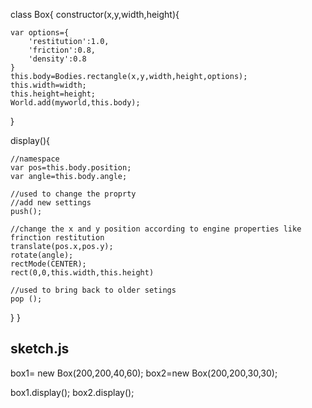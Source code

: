class Box{
constructor(x,y,width,height){

    var options={
        'restitution':1.0,
        'friction':0.8,
        'density':0.8 
    }
    this.body=Bodies.rectangle(x,y,width,height,options);
    this.width=width;
    this.height=height;
    World.add(myworld,this.body);
}

display(){

    //namespace
    var pos=this.body.position;
    var angle=this.body.angle;

    //used to change the proprty 
    //add new settings
    push();

    //change the x and y position according to engine properties like frinction restitution
    translate(pos.x,pos.y);
    rotate(angle);
    rectMode(CENTER);
    rect(0,0,this.width,this.height)

    //used to bring back to older setings
    pop ();
}
}

## sketch.js
box1= new Box(200,200,40,60);
box2=new Box(200,200,30,30);

box1.display();
box2.display();